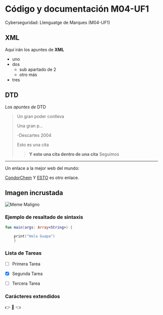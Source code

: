 # Código y documentación M04-UF1
Cyberseguridad: Llenguatge de Marques (M04-UF1)

## XML
Aquí irán los apuntes de **XML**

* uno
* dos
	* sub apartado de 2
	* otro más
* tres

## DTD
Los _apuntes de_ DTD

> Un gran poder conlleva 
>
> Una gran p...
>
> -Descartes 2004
>
> Esto es una cita
>> **Y esto una cita dentro de una cita**
> Seguimos

---

Un enlace a la mejor web del mundo:

[CondorChem](https://condorchem.com)
Y [ESTO](https://enti.cat) es otro enlace.

## Imagen incrustada

![Meme Maligno](https://i.kym-cdn.com/entries/icons/original/000/021/665/DpQ9YJl.png)

### Ejemplo de resaltado de sintaxis

```kotlin
fun main(args: Array<String>) {

	print("Hola Guapa")
	}
```
### Lista de Tareas

- [ ] Primera Tarea
- [x] Segunda Tarea
- [ ] Tercera Tarea


### Carácteres extendidos

:point_right: :biting_lip: :point_left:
